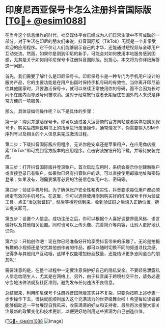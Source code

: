 # 印度尼西亚保号卡怎么注册抖音国际版 [[TG💪+ @esim1088](https://t.me/s/esim1088)]

在当今这个信息爆炸的时代，社交媒体平台已经成为人们日常生活中不可或缺的一部分。对于生活在印尼的朋友们来说，抖音国际版（TikTok）无疑是一个非常受欢迎的应用程序。它不仅让人们能够展示自己的才华，还能通过短视频与全球用户互动交流。然而，如果你是刚到印尼的新手，可能会对如何使用本地服务感到困惑，尤其是关于如何用印尼保号卡注册抖音国际版。别担心，本文将为你详细解答这一问题。

首先，我们需要了解什么是印尼保号卡。印尼保号卡是一种专门为手机用户设计的服务产品，它的主要功能是在用户出国时保持手机号码的有效性。当你离开印尼前往其他国家时，只要激活保号卡，就可以继续正常使用你的号码，而不会因为长时间不在国内而导致号码被取消。这对于经常旅行或者长期居住在国外的人来说是非常方便的一项服务。

那么，具体该如何操作呢？以下是具体的步骤：

第一步：购买并激活保号卡。你可以通过各大运营商的官方网站或者实体店购买保号卡。购买后按照说明书上的指示进行激活操作。通常情况下，你需要输入SIM卡序列号以及相关的个人信息来完成激活过程。

第二步：下载抖音国际版应用程序。无论你是安卓还是苹果用户，在应用商店搜索“TikTok”即可找到官方版本的应用程序。点击安装按钮开始下载，并等待安装完成。

第三步：打开抖音国际版并登录账户。首次启动应用时，系统会提示你创建新账户或直接登录已有账户。如果你已经有抖音账户的话，可以直接使用邮箱地址和密码登录；如果没有，则需要填写必要的注册信息如用户名、密码等。

第四步：验证手机号码。为了确保账户安全性和真实性，抖音要求每位用户都必须绑定有效的手机号码。在这里，你可以选择使用刚刚购买好的印尼保号卡作为验证工具。点击“发送验证码”，然后等待短信到来。收到验证码之后填入正确位置，确认提交即可。

第五步：设置个人信息。成功注册之后，你可以根据个人喜好调整界面风格、语言偏好以及其他相关设置。同时也可以上传头像、完善简介等内容，让别人更好地认识你。

第六步：开始创作吧！现在你已经准备好开始享受抖音带来的乐趣了。无论是拍摄有趣的小视频还是欣赏其他创作者的作品，都可以随时切换不同的频道寻找灵感。记得多与其他用户互动哦，这样不仅能增加粉丝数量，还能结识更多志同道合的朋友呢！

需要注意的是，在整个过程中一定要注意保护好自己的隐私安全。不要轻易泄露私人信息给陌生人，尤其是在网络上。另外，由于抖音属于跨境社交平台，请务必遵守当地法律法规及社区准则，避免发布任何违法不良信息。

总结起来，利用印尼保号卡注册抖音国际版其实并不复杂。只要你按照上述步骤一步步操作下去，很快就能顺利加入这个充满活力的世界级舞台啦！希望每位读者都能够借助这一平台展现自我风采，收获满满的好友和支持者。最后再次提醒大家关注最新的政策变化和技术更新，以便更好地利用这些资源为自己创造价值。

[[TG💪+ @esim1088](https://t.me/s/esim1088) ![Image](https://i.postimg.cc/4NQfJmqS/Snipaste-2025-05-13-00-14-12.png)]